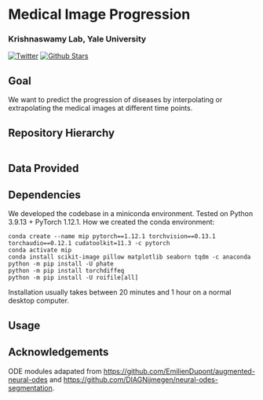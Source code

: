 # Medical Image Progression
### Krishnaswamy Lab, Yale University
[![Twitter](https://img.shields.io/twitter/follow/KrishnaswamyLab.svg?style=social&label=Follow)](https://twitter.com/KrishnaswamyLab)
[![Github Stars](https://img.shields.io/github/stars/ChenLiu-1996/MedicalImageProgression.svg?style=social&label=Stars)](https://github.com/ChenLiu-1996/MedicalImageProgression/)

## Goal
We want to predict the progression of diseases by interpolating or extrapolating the medical images at different time points.

## Repository Hierarchy
```
```

## Data Provided

## Dependencies
We developed the codebase in a miniconda environment.
Tested on Python 3.9.13 + PyTorch 1.12.1.
How we created the conda environment:
```
conda create --name mip pytorch==1.12.1 torchvision==0.13.1 torchaudio==0.12.1 cudatoolkit=11.3 -c pytorch
conda activate mip
conda install scikit-image pillow matplotlib seaborn tqdm -c anaconda
python -m pip install -U phate
python -m pip install torchdiffeq
python -m pip install -U roifile[all]
```
Installation usually takes between 20 minutes and 1 hour on a normal desktop computer.

## Usage


## Acknowledgements
ODE modules adapated from https://github.com/EmilienDupont/augmented-neural-odes and https://github.com/DIAGNijmegen/neural-odes-segmentation.

